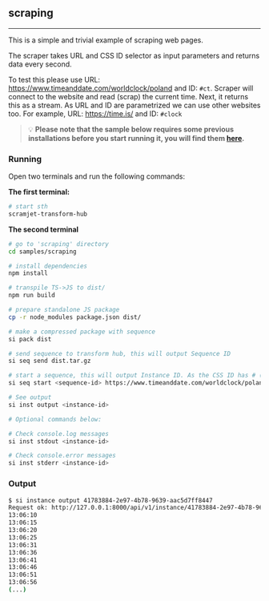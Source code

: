 ## scraping

---
This is a simple and trivial example of scraping web pages.

The scraper takes URL and CSS ID selector as input parameters and returns data every second.

To test this please use URL: <https://www.timeanddate.com/worldclock/poland> and ID: `#ct`. Scraper will connect to the website and read (scrap) the current time. Next, it returns this as a stream.
As URL and ID are parametrized we can use other websites too. For example, URL: <https://time.is/> and ID: `#clock`

> :bulb: **Please note that the sample below requires some previous installations before you start running it, you will find them [here](../../README.md#3-install-scramjet-transform-hub).**

### Running

Open two terminals and run the following commands:

**The first terminal:**

```bash
# start sth
scramjet-transform-hub
```

**The second terminal**

```bash
# go to 'scraping' directory
cd samples/scraping

# install dependencies
npm install

# transpile TS->JS to dist/
npm run build

# prepare standalone JS package
cp -r node_modules package.json dist/

# make a compressed package with sequence
si pack dist

# send sequence to transform hub, this will output Sequence ID
si seq send dist.tar.gz

# start a sequence, this will output Instance ID. As the CSS ID has # (hash) sign surround it with quotes:
si seq start <sequence-id> https://www.timeanddate.com/worldclock/poland '#ct'

# See output
si inst output <instance-id>

# Optional commands below:

# Check console.log messages
si inst stdout <instance-id>

# Check console.error messages
si inst stderr <instance-id>
```

### Output

```bash
$ si instance output 41783884-2e97-4b78-9639-aac5d7ff8447
Request ok: http://127.0.0.1:8000/api/v1/instance/41783884-2e97-4b78-9639-aac5d7ff8447/output status: 200 OK
13:06:10
13:06:15
13:06:20
13:06:25
13:06:31
13:06:36
13:06:41
13:06:46
13:06:51
13:06:56
(...)
```
